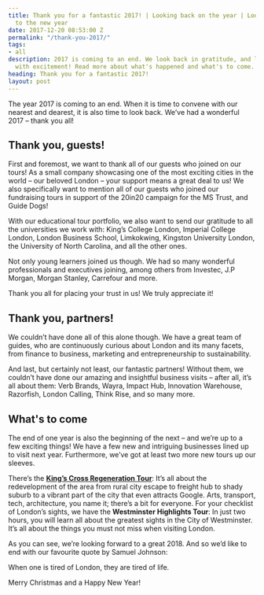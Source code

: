 ```yaml
---
title: Thank you for a fantastic 2017! | Looking back on the year | Looking forward
  to the new year
date: 2017-12-20 08:53:00 Z
permalink: "/thank-you-2017/"
tags:
- all
description: 2017 is coming to an end. We look back in gratitude, and look forward
  with excitement! Read more about what's happened and what's to come.
heading: Thank you for a fantastic 2017!
layout: post
---
```


The year 2017 is coming to an end. When it is time to convene with our nearest and dearest, it is also time to look back. We’ve had a wonderful 2017 –  thank you all!

## Thank you, guests!

First and foremost, we want to thank all of our guests who joined on our tours! As a small company showcasing one of the most exciting cities in the world – our beloved London – your support means a great deal to us! We also specifically want to mention all of our guests who joined our fundraising tours in support of the 20in20 campaign for the MS Trust, and Guide Dogs!

With our educational tour portfolio, we also want to send our gratitude to all the universities we work with: King’s College London, Imperial College London, London Business School, Limkokwing, Kingston University London, the University of North Carolina, and all the other ones. 

Not only young learners joined us though. We had so many wonderful professionals and executives joining, among others from Investec, J.P Morgan, Morgan Stanley, Carrefour and more.

Thank you all for placing your trust in us! We truly appreciate it!

## Thank you, partners!

We couldn’t have done all of this alone though. We have a great team of guides, who are continuously curious about London and its many facets, from finance to business, marketing and entrepreneurship to sustainability. 

And last, but certainly not least, our fantastic partners! Without them, we couldn’t have done our amazing and insightful business visits – after all, it’s all about them: Verb Brands, Wayra, Impact Hub, Innovation Warehouse, Razorfish, London Calling, Think Rise, and so many more.

## What's to come

The end of one year is also the beginning of the next – and we’re up to a few exciting things! We have a few new and intriguing businesses lined up to visit next year. Furthermore, we’ve got at least two more new tours up our sleeves.

There’s the **[King’s Cross Regeneration Tour](https://www.insider-london.co.uk/tours/kings-cross-regeneration/)**: It’s all about the redevelopment of the area from rural city escape to freight hub to shady suburb to a vibrant part of the city that even attracts Google. Arts, transport, tech, architecture, you name it; there’s a bit for everyone. 
For your checklist of London’s sights, we have the **Westminster Highlights Tour**: In just two hours, you will learn all about the greatest sights in the City of Westminster. It’s all about the things you must not miss when visiting London.

As you can see, we’re looking forward to a great 2018. And so we’d like to end with our favourite quote by Samuel Johnson:

When one is tired of London, they are tired of life.

Merry Christmas and a Happy New Year!